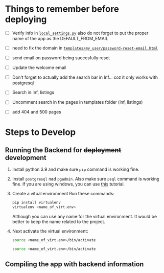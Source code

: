 # Things to remember before deploying

- [ ] Verify info in [`local_settings.py`](local_settings.py) also do not forget to put the proper name of the app as the DEFAULT_FROM_EMAIL
- [ ] need to fix the domain in [`templates/my_user/password-reset-email.html`](templates/my_user/password-reset-email.html)
- [ ] send email on password being succesfully reset
- [ ] Update the welcome email
- [ ] Don't forget to actually add the search bar in lnf... coz it only works with postgresql
- [ ] Search in lnf, listings
- [ ] Uncomment search in the pages in templates folder (lnf, listings)
- [ ] add 404 and 500 pages



# Steps to Develop

## Running the Backend for ~~deployment~~ development

1. Install python 3.9 and make sure `pip` command is working fine.
2. Install `postgresql` nad `pgadmin`. Also make sure `psql` command is working fine. If you are using windows, you can use [this](https://www.postgresqltutorial.com/install-postgresql/) tutorial.
3. Create a vitual environment Run these commands:
	```bash
	pip install virtualenv
	virtualenv <name_of_virt.env>
	```

	Although you can use any name for the virtual environment. It would be better to keep the name related to the project.
4. Next activate the virtual environment:
	```bash
	source <name_of_virt.env>/bin/activate
	```
	```bash
	source <name_of_virt.env>/bin/activate
	```


## Compiling the app with backend information